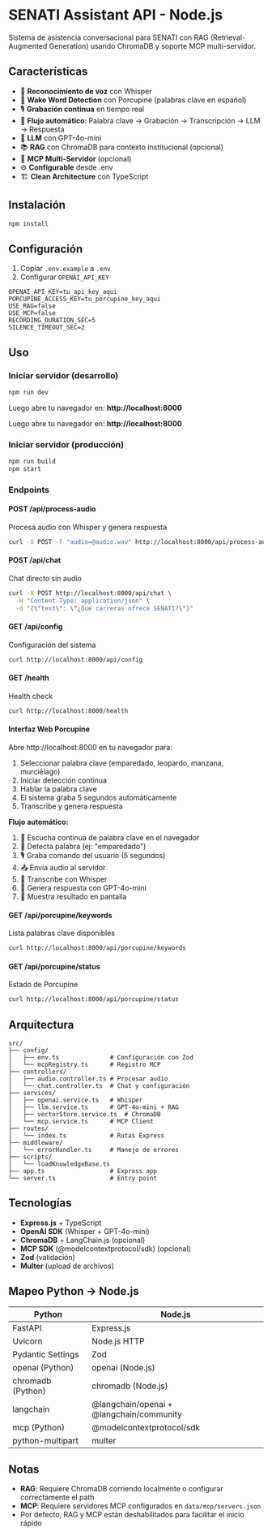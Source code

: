 # SENATI Assistant API - Node.js

Sistema de asistencia conversacional para SENATI con RAG (Retrieval-Augmented Generation) usando ChromaDB y soporte MCP multi-servidor.

## Características

- 🎤 **Reconocimiento de voz** con Whisper
- 🔔 **Wake Word Detection** con Porcupine (palabras clave en español)
- 🎙️ **Grabación continua** en tiempo real
- 🔄 **Flujo automático**: Palabra clave → Grabación → Transcripción → LLM → Respuesta
- 🤖 **LLM** con GPT-4o-mini
- 📚 **RAG** con ChromaDB para contexto institucional (opcional)
- 🔌 **MCP Multi-Servidor** (opcional)
- ⚙️ **Configurable** desde .env
- 🏗️ **Clean Architecture** con TypeScript

## Instalación

```bash
npm install
```

## Configuración

1. Copiar `.env.example` a `.env`
2. Configurar `OPENAI_API_KEY`

```env
OPENAI_API_KEY=tu_api_key_aqui
PORCUPINE_ACCESS_KEY=tu_porcupine_key_aqui
USE_RAG=false
USE_MCP=false
RECORDING_DURATION_SEC=5
SILENCE_TIMEOUT_SEC=2
```

## Uso

### Iniciar servidor (desarrollo)

```bash
npm run dev
```

Luego abre tu navegador en: **http://localhost:8000**

Luego abre tu navegador en: **http://localhost:8000**

### Iniciar servidor (producción)

```bash
npm run build
npm start
```

### Endpoints

#### POST /api/process-audio
Procesa audio con Whisper y genera respuesta
```bash
curl -X POST -F "audio=@audio.wav" http://localhost:8000/api/process-audio
```

#### POST /api/chat
Chat directo sin audio
```bash
curl -X POST http://localhost:8000/api/chat \
  -H "Content-Type: application/json" \
  -d "{\"text\": \"¿Qué carreras ofrece SENATI?\"}"
```

#### GET /api/config
Configuración del sistema
```bash
curl http://localhost:8000/api/config
```

#### GET /health
Health check
```bash
curl http://localhost:8000/health
```

#### Interfaz Web Porcupine
Abre http://localhost:8000 en tu navegador para:
1. Seleccionar palabra clave (emparedado, leopardo, manzana, murciélago)
2. Iniciar detección continua
3. Hablar la palabra clave
4. El sistema graba 5 segundos automáticamente
5. Transcribe y genera respuesta

**Flujo automático:**
1. 🎤 Escucha continua de palabra clave en el navegador
2. 🔔 Detecta palabra (ej: "emparedado")
3. 🎙️ Graba comando del usuario (5 segundos)
4. 📤 Envía audio al servidor
5. 🔄 Transcribe con Whisper
6. 🤖 Genera respuesta con GPT-4o-mini
7. 💬 Muestra resultado en pantalla

#### GET /api/porcupine/keywords
Lista palabras clave disponibles
```bash
curl http://localhost:8000/api/porcupine/keywords
```

#### GET /api/porcupine/status
Estado de Porcupine
```bash
curl http://localhost:8000/api/porcupine/status
```

## Arquitectura

```
src/
├── config/
│   ├── env.ts              # Configuración con Zod
│   └── mcpRegistry.ts      # Registro MCP
├── controllers/
│   ├── audio.controller.ts # Procesar audio
│   └── chat.controller.ts  # Chat y configuración
├── services/
│   ├── openai.service.ts   # Whisper
│   ├── llm.service.ts      # GPT-4o-mini + RAG
│   ├── vectorStore.service.ts  # ChromaDB
│   └── mcp.service.ts      # MCP Client
├── routes/
│   └── index.ts            # Rutas Express
├── middleware/
│   └── errorHandler.ts     # Manejo de errores
├── scripts/
│   └── loadKnowledgeBase.ts
├── app.ts                  # Express app
└── server.ts               # Entry point
```

## Tecnologías

- **Express.js** + TypeScript
- **OpenAI SDK** (Whisper + GPT-4o-mini)
- **ChromaDB** + LangChain.js (opcional)
- **MCP SDK** (@modelcontextprotocol/sdk) (opcional)
- **Zod** (validación)
- **Multer** (upload de archivos)

## Mapeo Python → Node.js

| Python | Node.js |
|--------|---------|
| FastAPI | Express.js |
| Uvicorn | Node.js HTTP |
| Pydantic Settings | Zod |
| openai (Python) | openai (Node.js) |
| chromadb (Python) | chromadb (Node.js) |
| langchain | @langchain/openai + @langchain/community |
| mcp (Python) | @modelcontextprotocol/sdk |
| python-multipart | multer |

## Notas

- **RAG**: Requiere ChromaDB corriendo localmente o configurar correctamente el path
- **MCP**: Requiere servidores MCP configurados en `data/mcp/servers.json`
- Por defecto, RAG y MCP están deshabilitados para facilitar el inicio rápido

